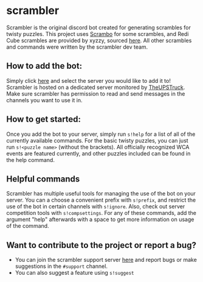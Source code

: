 # scrambler
Scrambler is the original discord bot created for generating scrambles for twisty puzzles.
This project uses [Scrambo](https://github.com/nickcolley/scrambo) for some scrambles, and Redi Cube scrambles are provided by xyzzy, sourced [here](https://torchlight.github.io/rediscrambler.js). All other scrambles and commands were written by the scrambler dev team. 

## How to add the bot:
Simply click [here](https://discordapp.com/oauth2/authorize?client_id=603602729805414480&permissions=130048&scope=bot) and select the server you would like to add it to! Scrambler is hosted on a dedicated server monitored by [TheUPSTruck](https://github.com/DiscordGod/). Make sure scrambler has permission to read and send messages in the channels you want to use it in.

## How to get started:
Once you add the bot to your server, simply run `s!help` for a list of all of the currently available commands. For the basic twisty puzzles, you can just run `s!<puzzle name>` (without the brackets). All officially recognized WCA events are featured currently, and other puzzles included can be found in the help command.

## Helpful commands
Scrambler has multiple useful tools for managing the use of the bot on your server. You can a choose a convenient prefix with `s!prefix`, and restrict the use of the bot in certain channels with `s!ignore`. Also, check out server competition tools with `s!compsettings`. For any of these commands, add the argument "help" afterwards with a space to get more information on usage of the command.

## Want to contribute to the project or report a bug?
  - You can join the scrambler support server [here](https://discord.gg/XBa52r2) and report bugs or make suggestions in the     `#support` channel.
  - You can also suggest a feature using `s!suggest`
